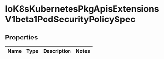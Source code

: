 
# IoK8sKubernetesPkgApisExtensionsV1beta1PodSecurityPolicySpec

## Properties
Name | Type | Description | Notes
------------ | ------------- | ------------- | -------------



